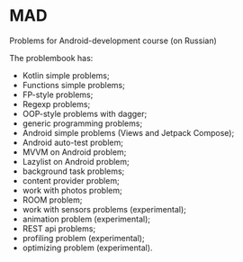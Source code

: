 # MAD
Problems for Android-development course (on Russian)

The problembook has: 
- Kotlin simple problems;
- Functions simple problems;
- FP-style problems;
- Regexp problems;
- OOP-style problems with dagger;
- generic programming problems;
- Android simple problems (Views and Jetpack Compose);
- Android auto-test problem;
- MVVM on Android problem;
- Lazylist on Android problem;
- background task problems;
- content provider problem;
- work with photos problem;
- ROOM problem;
- work with sensors problems (experimental);
- animation problem (experimental);
- REST api problems;
- profiling problem (experimental);
- optimizing problem (experimental).
